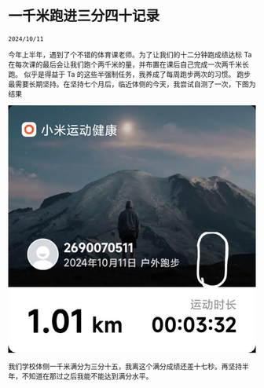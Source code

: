 # 一千米跑进三分四十记录

``2024/10/11``

今年上半年，遇到了个不错的体育课老师。为了让我们的十二分钟跑成绩达标 Ta 在每次课的最后会让我们跑个两千米的量，并布置在课后自己完成一次两千米长跑。
似乎是得益于 Ta 的这些半强制任务，我养成了每周跑步两次的习惯。
跑步最需要长期坚持。在坚持七个月后，临近体侧的今天，我尝试自测了一次，下图为结果

![运动软件截图](.一千米跑进三分四十记录/运动.jpg)

我们学校体侧一千米满分为三分十五，我离这个满分成绩还差十七秒。再坚持半年，不知道在那过之后我能不能达到满分水平。
